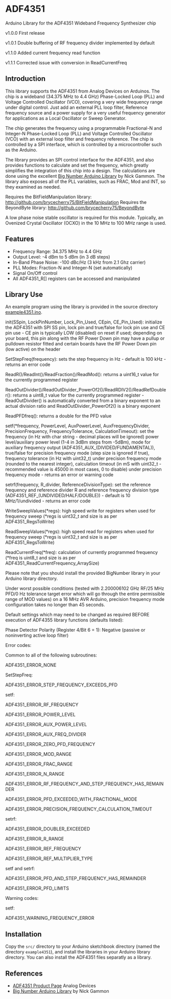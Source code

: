 # ADF4351
Arduino Library for the ADF4351 Wideband Frequency Synthesizer chip

v1.0.0 First release

v1.0.1 Double buffering of RF frequency divider implemented by default

v1.1.0 Added current frequency read function

v1.1.1 Corrected issue with conversion in ReadCurrentFreq

## Introduction

This library supports the ADF4351 from Analog Devices on Arduinos. The chip is a wideband (34.375 MHz to 4.4 GHz) Phase-Locked Loop (PLL) and Voltage Controlled Oscillator (VCO), covering a very wide frequency range under digital control. Just add an external PLL loop filter, Reference frequency source and a power supply for a very useful frequency generator for applications as a Local Oscillator or Sweep Generator.  

The chip generates the frequency using a programmable Fractional-N and Integer-N Phase-Locked Loop (PLL) and Voltage Controlled Oscillator (VCO) with an external loop filter and frequency reference. The chip is controlled by 
a SPI interface, which is controlled by a microcontroller such as the Arduino.

The library provides an SPI control interface for the ADF4351, and also provides functions to calculate and set the frequency, which greatly simplifies the integration of this chip into a design. The calculations are done using the excellent [Big Number Arduino Library](https://github.com/nickgammon/BigNumber) by Nick Gammon. The library also exposes all of the PLL variables, such as FRAC, Mod and INT, so they examined as needed.  

Requires the BitFieldManipulation library: http://github.com/brycecherry75/BitFieldManipulation
Requires the BeyondByte library: http://github.com/brycecherry75/BeyondByte

A low phase noise stable oscillator is required for this module. Typically, an Ovenized Crystal Oscillator (OCXO) in the 10 MHz to 100 MHz range is used.  

## Features

+ Frequency Range: 34.375 MHz to 4.4 GHz
+ Output Level: -4 dBm to 5 dBm (in 3 dB steps) 
+ In-Band Phase Noise: -100 dBc/Hz (3 kHz from 2.1 Ghz carrier)
+ PLL Modes: Fraction-N and Integer-N (set automatically)
+ Signal On/Off control
+ All ADF4351_R[] registers can be accessed and manipulated

## Library Use

An example program using the library is provided in the source directory [example4351.ino](src/example4351.ino).

init(SSpin, LockPinNumber, Lock_Pin_Used, CEpin, CE_Pin_Used): initialize the ADF4351 with SPI SS pin, lock pin and true/false for lock pin use and CE pin use - CE pin is typically LOW (disabled) on reset if used; depending on your board, this pin along with the RF Power Down pin may have a pullup or pulldown resistor fitted and certain boards have the RF Power Down pin (low active) on the header

SetStepFreq(frequency): sets the step frequency in Hz - default is 100 kHz - returns an error code

ReadR()/ReadInt()/ReadFraction()/ReadMod(): returns a uint16_t value for the currently programmed register

ReadOutDivider()/ReadOutDivider_PowerOf2()/ReadRDIV2()/ReadRefDoubler(): returns a uint8_t value for the currently programmed register - ReadOutDivider() is automatically converted from a binary exponent to an actual division ratio and 
ReadOutDivider_PowerOf2() is a binary exponent

ReadPFDfreq(): returns a double for the PFD value

setf(*frequency, PowerLevel, AuxPowerLevel, AuxFrequencyDivider, PrecisionFrequency, FrequencyTolerance, CalculationTimeout): set the frequency (in Hz with char string - decimal places will be ignored) power level/auxiliary power level (1-4 in 3dBm steps from -5dBm), mode for auxiliary frequency output (ADF4351_AUX_(DIVIDED/FUNDAMENTAL)), true/false for precision frequency mode (step size is ignored if true), frequency tolerance (in Hz with uint32_t) under precision frequency mode (rounded to the nearest integer), calculation timeout (in mS with uint32_t - recommended value is 45000 in most cases, 0 to disable) under precision frequency mode - returns an error or warning code

setrf(frequency, R_divider, ReferenceDivisionType): set the reference frequency and reference divider R and reference frequency division type (ADF4351_REF_(UNDIVIDED/HALF/DOUBLE)) - default is 10 MHz/1/undivided - returns an error code

WriteSweepValues(*regs): high speed write for registers when used for frequency sweep (*regs is uint32_t and size is as per ADF4351_RegsToWrite)

ReadSweepValues(*regs): high speed read for registers when used for frequency sweep (*regs is uint32_t and size is as per ADF4351_RegsToWrite)

ReadCurrentFreq(*freq): calculation of currently programmed frequency (*freq is uint8_t and size is as per ADF4351_ReadCurrentFrequency_ArraySize)

Please note that you should install the provided BigNumber library in your Arduino library directory.

Under worst possible conditions (tested with 2.200006102 GHz RF/25 MHz PFD/0 Hz tolerance target error which will go through the entire permissible range of MOD values) on a 16 MHz AVR Arduino, precision frequency mode configuration takes no longer than 45 seconds.

Default settings which may need to be changed as required BEFORE execution of ADF4355 library functions (defaults listed):

Phase Detector Polarity (Register 4/Bit 6 = 1): Negative (passive or noninverting active loop filter)


Error codes:


Common to all of the following subroutines:

ADF4351_ERROR_NONE


SetStepFreq:

ADF4351_ERROR_STEP_FREQUENCY_EXCEEDS_PFD


setf:

ADF4351_ERROR_RF_FREQUENCY

ADF4351_ERROR_POWER_LEVEL

ADF4351_ERROR_AUX_POWER_LEVEL

ADF4351_ERROR_AUX_FREQ_DIVIDER

ADF4351_ERROR_ZERO_PFD_FREQUENCY

ADF4351_ERROR_MOD_RANGE

ADF4351_ERROR_FRAC_RANGE

ADF4351_ERROR_N_RANGE

ADF4351_ERROR_RF_FREQUENCY_AND_STEP_FREQUENCY_HAS_REMAINDER

ADF4351_ERROR_PFD_EXCEEDED_WITH_FRACTIONAL_MODE

ADF4351_ERROR_PRECISION_FREQUENCY_CALCULATION_TIMEOUT


setrf:

ADF4351_ERROR_DOUBLER_EXCEEDED

ADF4351_ERROR_R_RANGE

ADF4351_ERROR_REF_FREQUENCY

ADF4351_ERROR_REF_MULTIPLIER_TYPE


setf and setrf:

ADF4351_ERROR_PFD_AND_STEP_FREQUENCY_HAS_REMAINDER

ADF4351_ERROR_PFD_LIMITS


Warning codes:


setf:

ADF4351_WARNING_FREQUENCY_ERROR

## Installation
Copy the `src/` directory to your Arduino sketchbook directory  (named the directory `example4351`), and install the libraries in your Arduino library directory.  You can also install the ADF4351 files separatly  as a library.

## References

+ [ADF4351 Product Page](https://goo.gl/tkMjw6) Analog Devices
+ [Big Number Arduino Library](https://github.com/nickgammon/BigNumber) by Nick Gammon